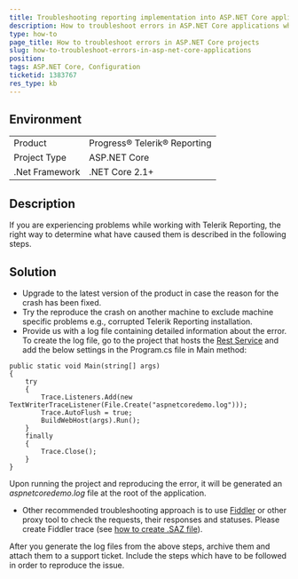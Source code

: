 ```yaml
---
title: Troubleshooting reporting implementation into ASP.NET Core application
description: How to troubleshoot errors in ASP.NET Core applications when crashing
type: how-to
page_title: How to troubleshoot errors in ASP.NET Core projects 
slug: how-to-troubleshoot-errors-in-asp-net-core-applications 
position: 
tags: ASP.NET Core, Configuration
ticketid: 1383767
res_type: kb
---
```


## Environment
<table>
	<tr>
		<td>Product</td>
		<td>Progress® Telerik® Reporting</td>
	</tr>
	<tr>
		<td>Project Type</td>
		<td>ASP.NET Core</td>
	</tr>
	<tr>
		<td>.Net Framework</td>
		<td>.NET Core 2.1+</td>
	</tr>
</table>


## Description
If you are experiencing problems while working with Telerik Reporting, the right way to determine what have caused them is described in the following steps.

## Solution
- Upgrade to the latest version of the product in case the reason for the crash has been fixed.
- Try the reproduce the crash on another machine to exclude machine specific problems e.g., corrupted Telerik Reporting installation.
- Provide us with a log file containing detailed information about the error. To create the log file, go to the project that hosts the [Rest Service](../telerik-reporting-rest-conception) and add the below settings in the Program.cs file in Main method:

```CSharp
public static void Main(string[] args)
{
    try
    {
        Trace.Listeners.Add(new TextWriterTraceListener(File.Create("aspnetcoredemo.log")));
        Trace.AutoFlush = true;
        BuildWebHost(args).Run();
    }
    finally
    {
        Trace.Close();
    }
}
```
Upon running the project and reproducing the error, it will be generated an *aspnetcoredemo.log* file at the root of the application.

- Other recommended troubleshooting approach is to use [Fiddler](http://www.telerik.com/fiddler) or other proxy tool to check the requests, their responses and statuses. Please create Fiddler trace (see [how to create .SAZ file](https://docs.telerik.com/fiddler/Save-And-Load-Traffic/Tasks/CreateSAZ)).

After you generate the log files from the above steps, archive them and attach them to a support ticket. Include the steps which have to be followed in order to reproduce the issue.
